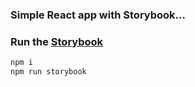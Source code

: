 ### Simple React app with Storybook...

### Run the [Storybook](https://github.com/kadirahq/react-storybook)

```js
npm i
npm run storybook
```
